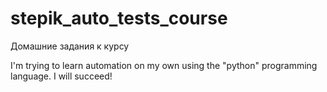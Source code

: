 # stepik_auto_tests_course
Домашние задания к курсу

I'm trying to learn automation on my own using the "python" programming language. I will succeed!
